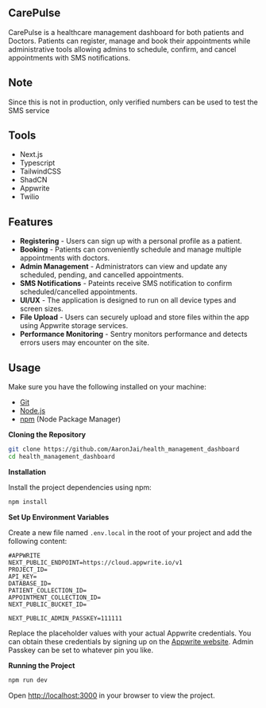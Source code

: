 ## CarePulse
CarePulse is a healthcare management dashboard for both patients and Doctors.
Patients can register, manage and book their appointments while administrative tools allowing admins to schedule, confirm, and cancel appointments with SMS notifications.

## Note
Since this is not in production, only verified numbers can be used to test the SMS service

## Tools
- Next.js
- Typescript
- TailwindCSS
- ShadCN
- Appwrite
- Twilio

## Features

- **Registering** - Users can sign up with a personal profile as a patient.
- **Booking** - Patients can conveniently schedule and manage multiple appointments with doctors.
- **Admin Management** - Administrators can view and update any scheduled, pending, and cancelled appointments.
- **SMS Notifications** - Pateints receive SMS notification to confirm scheduled/cancelled appointments.
- **UI/UX** - The application is designed to run on all device types and screen sizes.
- **File Upload** - Users can securely upload and store files within the app using Appwrite storage services.
- **Performance Monitoring** - Sentry monitors performance and detects errors users may encounter on the site.

## Usage
Make sure you have the following installed on your machine:

- [Git](https://git-scm.com/)
- [Node.js](https://nodejs.org/en)
- [npm](https://www.npmjs.com/) (Node Package Manager)

**Cloning the Repository**

```bash
git clone https://github.com/AaronJai/health_management_dashboard
cd health_management_dashboard
```

**Installation**

Install the project dependencies using npm:

```bash
npm install
```

**Set Up Environment Variables**

Create a new file named `.env.local` in the root of your project and add the following content:

```env
#APPWRITE
NEXT_PUBLIC_ENDPOINT=https://cloud.appwrite.io/v1
PROJECT_ID=
API_KEY=
DATABASE_ID=
PATIENT_COLLECTION_ID=
APPOINTMENT_COLLECTION_ID=
NEXT_PUBLIC_BUCKET_ID=

NEXT_PUBLIC_ADMIN_PASSKEY=111111
```

Replace the placeholder values with your actual Appwrite credentials. You can obtain these credentials by signing up on the [Appwrite website](https://appwrite.io/).
Admin Passkey can be set to whatever pin you like.

**Running the Project**

```bash
npm run dev
```

Open [http://localhost:3000](http://localhost:3000) in your browser to view the project.
